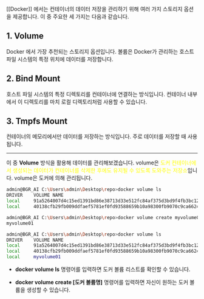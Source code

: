 [[Docker]] 에서는 컨테이너의 데이터 저장을 관리하기 위해 여러 가지 스토리지 옵션을 제공합니다. 이 중 주요한 세 가지는 다음과 같습니다.

## 1. Volume

Docker 에서 가장 추천되는 스토리지 옵션입니다. 볼륨은 Docker가 관리하는 호스트 파일 시스템의 특정 위치에 데이터를 저장합니다.

## 2. Bind Mount

호스트 파일 시스템의 특정 디렉토리를 컨테이너에 연결하는 방식입니다. 컨테이너 내부에서 이 디렉토리를 마치 로컬 디렉토리처럼 사용할 수 있습니다.

## 3. Tmpfs Mount

컨테이너의 메모리에서만 데이터를 저장하는 방식입니다. 주로 데이터를 저장할 때 사용됩니다.

---

이 중 **Volume** 방식을 활용해 데이터를 관리해보겠습니다. volume은 <font color="#ffff00">도커 컨테이너에서 생성되는 데이터가 컨테이너를 삭제한 후에도 유지될 수 있도록 도와주는 저장소</font>입니다. volume은 도커에 의해 관리됩니다.

```bash
admin@BGR_AI C:\Users\admin\Desktop\repo>docker volume ls
DRIVER    VOLUME NAME
local     91a5264007d4c15ed1391bd86e38713d33e512fc84af375d3bd9f4fb3bc1269e
local     40138cfb29fb009ddfaef5781ef0fd93588659b10a98300fb9070c9ca6624e1c

admin@BGR_AI C:\Users\admin\Desktop\repo>docker volume create myvolume01
myvolume01

admin@BGR_AI C:\Users\admin\Desktop\repo>docker volume ls
DRIVER    VOLUME NAME
local     91a5264007d4c15ed1391bd86e38713d33e512fc84af375d3bd9f4fb3bc1269e
local     40138cfb29fb009ddfaef5781ef0fd93588659b10a98300fb9070c9ca6624e1c
local     myvolume01
```

- **docker volume ls** 명령어를 입력하면 도커 볼륨 리스트를 확인할 수 있습니다.

- **docker volume create [도커 볼륨명]** 명령어를 입력하면 자신이 원하는 도커 볼륨을 생성할 수 있습니다. 

